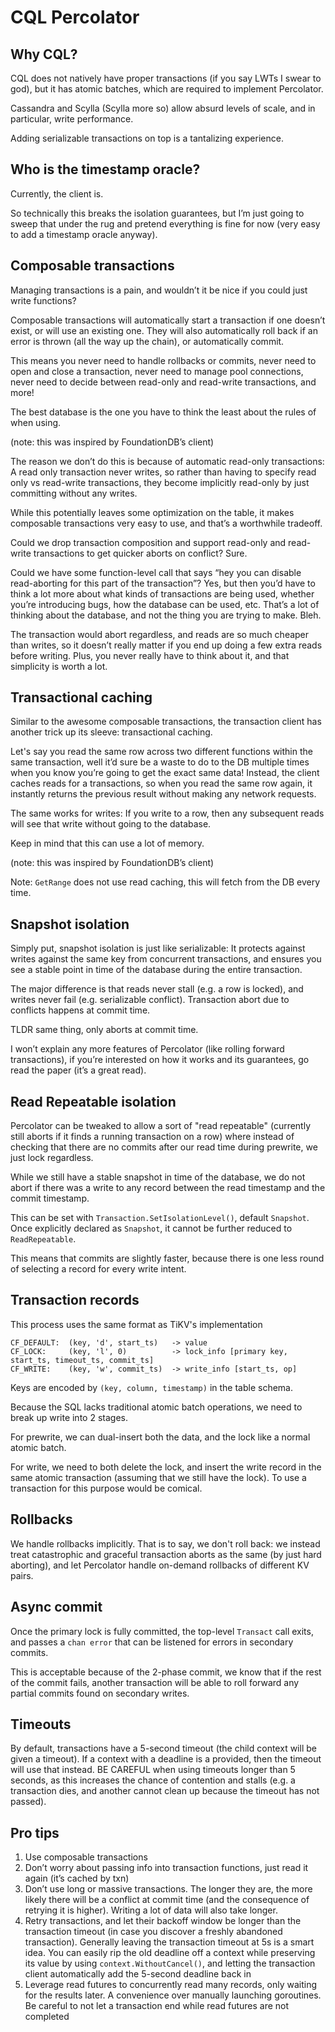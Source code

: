 # CQL Percolator

## Why CQL?

CQL does not natively have proper transactions (if you say LWTs I swear to god), but it has atomic batches, which are required to implement Percolator.

Cassandra and Scylla (Scylla more so) allow absurd levels of scale, and in particular, write performance.

Adding serializable transactions on top is a tantalizing experience.

## Who is the timestamp oracle?

Currently, the client is.

So technically this breaks the isolation guarantees, but I’m just going to sweep that under the rug and pretend everything is fine for now (very easy to add a timestamp oracle anyway).

## Composable transactions

Managing transactions is a pain, and wouldn’t it be nice if you could just write functions?

Composable transactions will automatically start a transaction if one doesn’t exist, or will use an existing one. They will also automatically roll back if an error is thrown (all the way up the chain), or automatically commit.

This means you never need to handle rollbacks or commits, never need to open and close a transaction, never need to manage pool connections, never need to decide between read-only and read-write transactions, and more!

The best database is the one you have to think the least about the rules of when using.

(note: this was inspired by FoundationDB’s client)

The reason we don’t do this is because of automatic read-only transactions: A read only transaction never writes, so rather than having to specify read only vs read-write transactions, they become implicitly read-only by just committing without any writes.

While this potentially leaves some optimization on the table, it makes composable transactions very easy to use, and that’s a worthwhile tradeoff.

Could we drop transaction composition and support read-only and read-write transactions to get quicker aborts on conflict? Sure.

Could we have some function-level call that says “hey you can disable read-aborting for this part of the transaction”? Yes, but then you’d have to think a lot more about what kinds of transactions are being used, whether you’re introducing bugs, how the database can be used, etc. That’s a lot of thinking about the database, and not the thing you are trying to make. Bleh.

The transaction would abort regardless, and reads are so much cheaper than writes, so it doesn’t really matter if you end up doing a few extra reads before writing. Plus, you never really have to think about it, and that simplicity is worth a lot.

## Transactional caching

Similar to the awesome composable transactions, the transaction client has another trick up its sleeve: transactional caching.

Let's say you read the same row across two different functions within the same transaction, well it’d sure be a waste to do to the DB multiple times when you know you’re going to get the exact same data! Instead, the client caches reads for a transactions, so when you read the same row again, it instantly returns the previous result without making any network requests.

The same works for writes: If you write to a row, then any subsequent reads will see that write without going to the database.

Keep in mind that this can use a lot of memory.

(note: this was inspired by FoundationDB’s client)

Note: `GetRange` does not use read caching, this will fetch from the DB every time.

## Snapshot isolation

Simply put, snapshot isolation is just like serializable: It protects against writes against the same key from concurrent transactions, and ensures you see a stable point in time of the database during the entire transaction.

The major difference is that reads never stall (e.g. a row is locked), and writes never fail (e.g. serializable conflict). Transaction abort due to conflicts happens at commit time.

TLDR same thing, only aborts at commit time.

I won’t explain any more features of Percolator (like rolling forward transactions), if you’re interested on how it works and its guarantees, go read the paper (it’s a great read).

## Read Repeatable isolation

Percolator can be tweaked to allow a sort of "read repeatable" (currently still aborts if it finds a running transaction on a row) where instead of checking that there are no commits after our read time during prewrite, we just lock regardless.

While we still have a stable snapshot in time of the database, we do not abort if there was a write to any record between the read timestamp and the commit timestamp.

This can be set with `Transaction.SetIsolationLevel()`, default `Snapshot`. Once explicitly declared as `Snapshot`, it cannot be further reduced to `ReadRepeatable`.

This means that commits are slightly faster, because there is one less round of selecting a record for every write intent.

## Transaction records

This process uses the same format as TiKV's implementation

```
CF_DEFAULT:  (key, 'd', start_ts)   -> value
CF_LOCK:     (key, 'l', 0)          -> lock_info [primary key, start_ts, timeout_ts, commit_ts]
CF_WRITE:    (key, 'w', commit_ts)  -> write_info [start_ts, op]
```

Keys are encoded by `(key, column, timestamp)` in the table schema.

Because the SQL lacks traditional atomic batch operations, we need to break up write into 2 stages.

For prewrite, we can dual-insert both the data, and the lock like a normal atomic batch.

For write, we need to both delete the lock, and insert the write record in the same atomic transaction (assuming that we still have the lock). To use a transaction for this purpose would be comical.

## Rollbacks

We handle rollbacks implicitly. That is to say, we don't roll back: we instead treat catastrophic and graceful transaction aborts as the same (by just hard aborting), and let Percolator handle on-demand rollbacks of different KV pairs.

## Async commit

Once the primary lock is fully committed, the top-level `Transact` call exits, and passes a `chan error` that can be listened for errors in secondary commits.

This is acceptable because of the 2-phase commit, we know that if the rest of the commit fails, another transaction will be able to roll forward any partial commits found on secondary writes.

## Timeouts

By default, transactions have a 5-second timeout (the child context will be given a timeout). If a context with a deadline is a provided, then the timeout will use that instead. BE CAREFUL when using timeouts longer than 5 seconds, as this increases the chance of contention and stalls (e.g. a transaction dies, and another cannot clean up because the timeout has not passed).

## Pro tips

1. Use composable transactions
2. Don’t worry about passing info into transaction functions, just read it again (it’s cached by txn)
3. Don’t use long or massive transactions. The longer they are, the more likely there will be a conflict at commit time (and the consequence of retrying it is higher). Writing a lot of data will also take longer.
4. Retry transactions, and let their backoff window be longer than the transaction timeout (in case you discover a freshly abandoned transaction). Generally leaving the transaction timeout at 5s is a smart idea. You can easily rip the old deadline off a context while preserving its value by using `context.WithoutCancel()`, and letting the transaction client automatically add the 5-second deadline back in
5. Leverage read futures to concurrently read many records, only waiting for the results later. A convenience over manually launching goroutines. Be careful to not let a transaction end while read futures are not completed